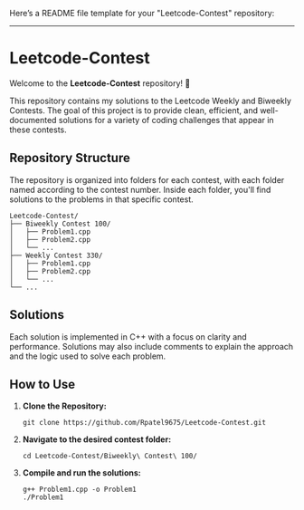 Here’s a README file template for your "Leetcode-Contest" repository:

---

# Leetcode-Contest

Welcome to the **Leetcode-Contest** repository! 🎉

This repository contains my solutions to the Leetcode Weekly and Biweekly Contests. The goal of this project is to provide clean, efficient, and well-documented solutions for a variety of coding challenges that appear in these contests.

## Repository Structure

The repository is organized into folders for each contest, with each folder named according to the contest number. Inside each folder, you'll find solutions to the problems in that specific contest.

```
Leetcode-Contest/
├── Biweekly Contest 100/
│   ├── Problem1.cpp
│   ├── Problem2.cpp
│   └── ...
├── Weekly Contest 330/
│   ├── Problem1.cpp
│   ├── Problem2.cpp
│   └── ...
└── ...
```

## Solutions

Each solution is implemented in C++ with a focus on clarity and performance. Solutions may also include comments to explain the approach and the logic used to solve each problem.

## How to Use

1. **Clone the Repository:**
   ```
   git clone https://github.com/Rpatel9675/Leetcode-Contest.git
   ```

2. **Navigate to the desired contest folder:**
   ```
   cd Leetcode-Contest/Biweekly\ Contest\ 100/
   ```

3. **Compile and run the solutions:**
   ```
   g++ Problem1.cpp -o Problem1
   ./Problem1
   ```

